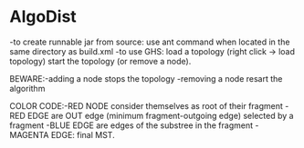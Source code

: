 # AlgoDist

-to create runnable jar from source: use ant command when located in the same directory as build.xml
-to use GHS: load a topology (right click -> load topology)
			 start the topology (or remove a node).
			 
BEWARE:-adding a node stops the topology
	   -removing a node resart the algorithm
	   
	   
COLOR CODE:-RED NODE consider themselves as root of their fragment
		   -RED EDGE are OUT edge (minimum fragment-outgoing edge) selected by a fragment
		   -BLUE EDGE are edges of the substree in the fragment
		   -MAGENTA EDGE: final MST.